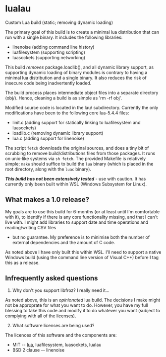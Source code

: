 # lualau
Custom Lua build (static; removing dynamic loading)

The primary goal of this build is to create a minimal lua distribution that can run with a single binary.
It includes the following libraries:
- linenoise (adding command line history)
- luafilesystem (supporting scripting)
- luasockets (supporting networking)

This build *removes* package.loadlib(), and all dynamic library support, as supporting dynamic
loading of binary modules is contrary to having a minimal lua distribution and a single binary.
It also reduces the risk of insecure code being inadvertently loaded.

The build process places intermediate object files into a separate directory (obj/).
Hence, cleaning a build is as simple as 'rm -rf obj'.

Modified source code is located in the lau/ subdirectory. Currently the only modifications
have been to the following core lua-5.4.4 files:
- linit.c (adding support for statically linking to luafilesystem and luasockets)
- loadlib.c (removing dynamic library support)
- lua.c (adding support for linenoise)

The script `fetch` downloads the original sources, and does a tiny bit of scrubbing to remove
build/distributions files from those packages. It runs on unix-like systems via `sh fetch`.
The provided Makefile is relatively simple; `make` should suffice to build the `lua` binary
(which is placed in the root directory, along with the `luac` binary).

***This build has not been extensively tested*** - use with caution.
It has currently only been built within WSL (Windows Subsystem for Linux).

## What makes a 1.0 release?

My goals are to use this build for 6-months (or at least until I'm comfortable with it),
to identify if there is any core functionality missing, and that I can't live with.
I might add libraries to support date and time operations and reading/writing CSV files
- but no guarantee. My preference is to minimise both the number of external dependencies
and the amount of C code.

As noted above I have only built this within WSL. I'll need to support a native Windows
build (using the command line version of Visual C++) before I tag this as a release.

## Infrequently asked questions

1. Why don't you support libfroz? I really need it...

As noted above, this is an *opinionated* lua build. The decisions I make might not be
approprate for what you want to do. However, you have my full blessing to take this
code and modify it to do whatever you want (subject to complying with all of the
licenses).

2. What software licenses are being used?

The licences of this software and the components are:
- MIT -- [lua](https://www.lua.org/license.html), luafilesystem, luasockets, lualau
- BSD 2 clause -- linenoise


